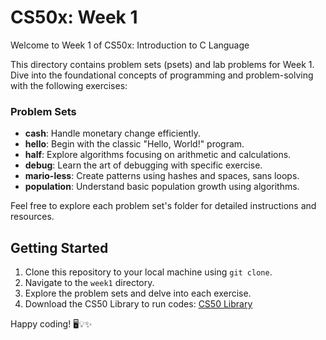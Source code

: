 # CS50x: Week 1

Welcome to Week 1 of CS50x: Introduction to C Language

This directory contains problem sets (psets) and lab problems for Week 1. Dive into the foundational concepts of programming and problem-solving with the following exercises:

### Problem Sets
- **cash**: Handle monetary change efficiently.
- **hello**: Begin with the classic "Hello, World!" program.
- **half**: Explore algorithms focusing on arithmetic and calculations.
- **debug**: Learn the art of debugging with specific exercise.
- **mario-less**: Create patterns using hashes and spaces, sans loops.
- **population**: Understand basic population growth using algorithms.

Feel free to explore each problem set's folder for detailed instructions and resources.

## Getting Started
1. Clone this repository to your local machine using `git clone`.
2. Navigate to the `week1` directory.
3. Explore the problem sets and delve into each exercise.
4. Download the CS50 Library to run codes: [CS50 Library](https://github.com/cs50/libcs50/releases)

Happy coding! 🖥️💡✨
